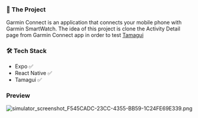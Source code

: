 ### 🌄 The Project

Garmin Connect is an application that connects your mobile phone with Garmin SmartWatch. 
The idea of this project is clone the Activity Detail page from Garmin Connect app in order to test [Tamagui](https://tamagui.dev/)

### 🛠 Tech Stack

- Expo ✅
- React Native ✅
- Tamagui ✅

### Preview

![simulator_screenshot_F545CADC-23CC-4355-BB59-1C24FE69E339.png](..%2F..%2F..%2F..%2F..%2Fvar%2Ffolders%2F3t%2F4vyg35w962b6fpx907q4jdqh0000gn%2FT%2Fsimulator_screenshot_F545CADC-23CC-4355-BB59-1C24FE69E339.png)
